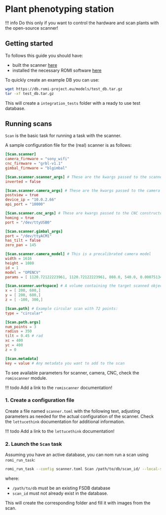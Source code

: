 Plant phenotyping station
===

!!! info
    Do this only if you want to control the hardware and scan plants with the open-source scanner!


## Getting started

To follows this guide you should have:

* built the scanner [here](../build/index.md)
* installed the necessary ROMI software [here](../install/plant_scanner_setup.md)


To quickly create an example DB you can use:
```bash
wget https://db.romi-project.eu/models/test_db.tar.gz
tar -xf test_db.tar.gz
```
This will create a `integration_tests` folder with a ready to use test database. 


## Running scans
`Scan` is the basic task for running a task with the scanner.

A sample configuration file for the (real) scanner is as follows:
```toml
[Scan.scanner]
camera_firmware = "sony_wifi"
cnc_firmware = "grbl-v1.1"
gimbal_firmware = "blgimbal"

[Scan.scanner.scanner_args] # These are the kwargs passed to the scanner constructor
inverted = false

[Scan.scanner.camera_args] # These are the kwargs passed to the camera constructor
postview = true
device_ip = "10.0.2.66"
api_port = "10000"

[Scan.scanner.cnc_args] # These are kwargs passed to the CNC constructor
homing = true
port = "/dev/ttyUSB0"

[Scan.scanner.gimbal_args]
port = "/dev/ttyACM1"
has_tilt = false
zero_pan = 145

[Scan.scanner.camera_model] # This is a precalibrated camera model
width = 1616
height = 1080
id = 1
model = "OPENCV"
params = [ 1120.72122223961, 1120.72122223961, 808.0, 540.0, 0.0007513494532588769, 0.0007513494532588769, 0.0, 0.0,]

[Scan.scanner.workspace] # A volume containing the target scanned object
x = [ 200, 600,]
y = [ 200, 600,]
z = [ -100, 300,]

[Scan.path] # Example circular scan with 72 points:
type = "circular"

[Scan.path.args]
num_points = 3
radius = 350
tilt = 0.45 # rad
xc = 400
yc = 400
z = 0

[Scan.metadata]
key = value # Any metadata you want to add to the scan
```

To see available parameters for scanner, camera, CNC, check the `romiscanner` module.

!!! todo
    Add a link to the `romiscanner` documentation!

### 1. Create a configuration file
Create a file named `scanner.toml` with the following text, adjusting parameters as needed for the actual configuration of the scanner.
Check the `lettucethink` documentation for additional information.

!!! todo
    Add a link to the `lettucethink` documentation!

### 2. Launch the `Scan` task
Assuming you have an active database, you can nom run a scan using `romi_run_task`:
```bash
romi_run_task --config scanner.toml Scan /path/to/db/scan_id/ --local-scheduler
```
where:

- `/path/to/db` must be an existing FSDB database
- `scan_id` must not already exist in the database.

This will create the corresponding folder and fill it with images from the scan.